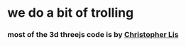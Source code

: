 # we do a bit of trolling

### most of the 3d threejs code is by  [Christopher Lis](https://www.udemy.com/course/modern-threejs-for-real-websites/)